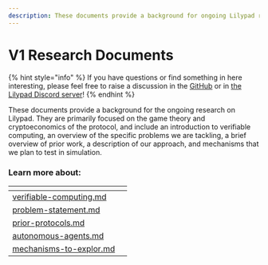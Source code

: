 ```yaml
---
description: These documents provide a background for ongoing Lilypad research.
---
```


# V1 Research Documents

{% hint style="info" %}
If you have questions or find something in here interesting, please feel free to raise a discussion in the [GitHub](https://github.com/Lilypad-Tech/lilypad-docs) or in [the Lilypad Discord server](https://discord.gg/wgABDs89)!
{% endhint %}

These documents provide a background for the ongoing research on Lilypad. They are primarily focused on the game theory and cryptoeconomics of the protocol, and include an introduction to verifiable computing, an overview of the specific problems we are tackling, a brief overview of prior work, a description of our approach, and mechanisms that we plan to test in simulation.

### Learn more about:

<table data-view="cards"><thead><tr><th data-card-target data-type="content-ref"></th><th></th></tr></thead><tbody><tr><td><a href="verifiable-computing.md">verifiable-computing.md</a></td><td></td></tr><tr><td><a href="problem-statement.md">problem-statement.md</a></td><td></td></tr><tr><td><a href="prior-protocols.md">prior-protocols.md</a></td><td></td></tr><tr><td><a href="autonomous-agents.md">autonomous-agents.md</a></td><td></td></tr><tr><td><a href="mechanisms-to-explor.md">mechanisms-to-explor.md</a></td><td></td></tr></tbody></table>
